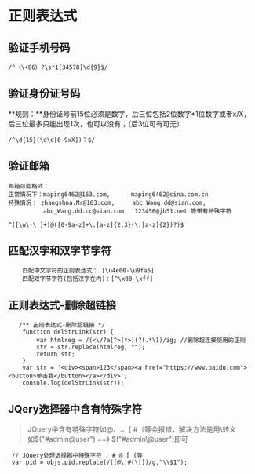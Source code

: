 # 正则表达式 #
## 验证手机号码
    /^（\+86）?\s*1[34578]\d{9}$/

## 验证身份证号码
**规则：**身份证号前15位必须是数字，后三位包括2位数字+1位数字或者x/X，后三位最多只能出现1次，也可以没有；（后3位可有可无）

    /^\d{15}(\d\d[0-9xX])？$/

## 验证邮箱
    邮箱可能格式：
    正常情况下：maping6462@163.com,      maping6462@sina.com.cn
    特殊情况： zhangshna.Mr@163.com,     abc_Wang.dd@sian.com,
              abc_Wang.dd.cc@sian.com   123456@jb51.net 等带有特殊字符
    
	^([\w\-\.]+)@([0-9a-z]+\.[a-z]{2,3}(\.[a-z]{2})?)$
	
## 匹配汉字和双字节字符
        匹配中文字符的正则表达式： [\u4e00-\u9fa5]
        匹配双字节字符(包括汉字在内)：[^\x00-\xff]	
		
## 正则表达式-删除超链接
       /** 正则表达式-删除超链接 */
	    function delStrLink(str) {
	        var htmlreg = /(<\/?a[^>]*>)(?!.*\1)/ig; //删除超连接使用的正则
	        str = str.replace(htmlreg, "");
	        return str;
	    }
	    var str = '<div><span>123</span><a href="https://www.baidu.com"><button>单击我</button></a></div>';
	    console.log(delStrLink(str));

## JQery选择器中含有特殊字符
> JQuery中含有特殊字符如@、.、[ #（等会报错，解决方法是用\\转义<br>
> 如$("#admin@user") ==》 $("#admin\\\@user")即可

     // JQuery处理选择器中特殊字符 . # @ [ (等
     var pid = objs.pid.replace(/([@\.#(\[])/g,"\\$1");
		